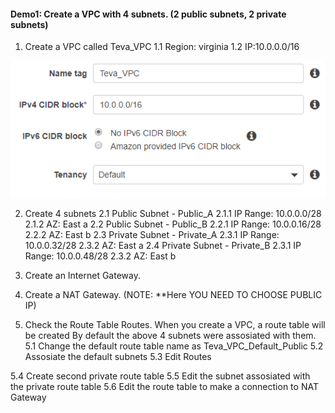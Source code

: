 #### Demo1: Create a VPC with 4 subnets. (2 public subnets, 2 private subnets)

1. Create a VPC called Teva_VPC
  1.1 Region: virginia
  1.2 IP:10.0.0.0/16 
  
  ![Step1.PNG](/Step1.PNG)
  
  2. Create 4 subnets 
  2.1 Public Subnet - Public_A
    2.1.1 IP Range: 10.0.0.0/28
    2.1.2 AZ: East a
  2.2 Public Subnet - Public_B
    2.2.1 IP Range: 10.0.0.16/28
    2.2.2 AZ: East b
  2.3 Private Subnet - Private_A
    2.3.1 IP Range: 10.0.0.32/28
    2.3.2 AZ: East a
  2.4 Private Subnet - Private_B
    2.3.1 IP Range: 10.0.0.48/28
    2.3.2 AZ: East b

3. Create an Internet Gateway. 

4. Create a NAT Gateway. (NOTE: **Here YOU NEED TO CHOOSE PUBLIC IP)

5. Check the Route Table Routes. When you create a VPC, a route table will be created
  By default the above 4 subnets were assosiated with them.
  5.1 Change the default route table name as Teva_VPC_Default_Public
  5.2 Assosiate the default subnets
  5.3 Edit Routes
  
  5.4 Create second private route table 
  5.5 Edit the subnet assosiated with the private route table
  5.6 Edit the route table to make a connection to NAT Gateway
  
  
   
